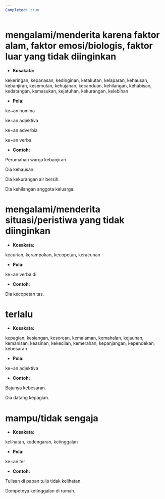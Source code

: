 ```yaml
---
Completed: true
---
```


# mengalami/menderita karena faktor alam, faktor emosi/biologis, faktor luar yang tidak diinginkan

* **Kosakata:**

kekeringan, kepanasan, kedinginan, ketakutan, kelaparan, kehausan, kebanjiran, kesemutan, kehujanan, kecanduan, kehilangan, kehabisan, kedatangan, kemasukan, kejatuhan, kekurangan, kelebihan

* **Pola:**

ke\~an nomina

ke\~an adjektiva

ke\~an adverbia

ke\~an verba

* **Contoh:**

Perumahan warga kebanjiran.

Dia kehausan.

Dia kekurangan air bersih.

Dia kehilangan anggota keluarga.

# mengalami/menderita situasi/peristiwa yang tidak diinginkan

* **Kosakata:**

kecurian, kerampokan, kecopetan, keracunan

* **Pola:**

ke\~an verba di

* **Contoh:**

Dia kecopetan tas.

# terlalu

* **Kosakata:**

kepagian, kesiangan, kesorean, kemalaman, kemahalan, kejauhan, kemanisan, keasinan, kekecilan, kemerahan, kepanjangan, kependekan, kebesaran

* **Pola:**

ke\~an adjektiva

* **Contoh:**

Bajunya kebesaran.

Dia datang kepagian.

# mampu/tidak sengaja

* **Kosakata:**

kelihatan, kedengaran, ketinggalan

* **Pola:**

ke\~an ter

* **Contoh:**

Tulisan di papan tulis tidak kelihatan.

Dompetnya ketinggalan di rumah.
